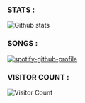 <h3> STATS : </h3>

![Github stats](https://github-readme-stats.vercel.app/api?username=hanzopgp&theme=highcontrast&show_icons=true&count_private=true)

<h3> SONGS : </h3>

[![spotify-github-profile](https://spotify-github-profile.vercel.app/api/view?uid=4bfnbw32941fqfatn327dfeh5&cover_image=false&theme=default)](https://github.com/kittinan/spotify-github-profile)

<h3> VISITOR COUNT : </h3>

![Visitor Count](https://profile-counter.glitch.me/hanzopgp/count.svg)

